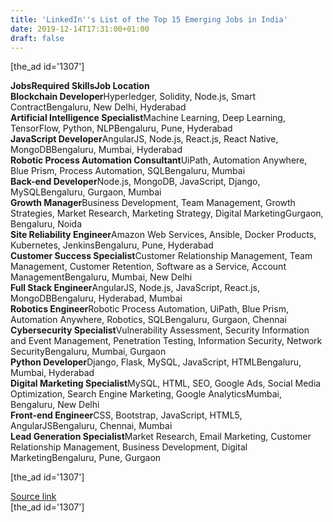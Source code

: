 ```yaml
---
title: 'LinkedIn''s List of the Top 15 Emerging Jobs in India'
date: 2019-12-14T17:31:00+01:00
draft: false
---
```


\[the\_ad id='1307'\]  
  

**Jobs****Required Skills****Job Location**  
**Blockchain Developer**Hyperledger, Solidity, Node.js, Smart ContractBengaluru, New Delhi, Hyderabad  
**Artificial Intelligence Specialist**Machine Learning, Deep Learning, TensorFlow, Python, NLPBengaluru, Pune, Hyderabad  
**JavaScript Developer**AngularJS, Node.js, React.js, React Native, MongoDBBengaluru, Mumbai, Hyderabad  
**Robotic Process Automation Consultant**UiPath, Automation Anywhere, Blue Prism, Process Automation, SQLBengaluru, Mumbai  
**Back-end Developer**Node.js, MongoDB, JavaScript, Django, MySQLBengaluru, Gurgaon, Mumbai  
**Growth Manager**Business Development, Team Management, Growth Strategies, Market Research, Marketing Strategy, Digital MarketingGurgaon, Bengaluru, Noida  
**Site Reliability Engineer**Amazon Web Services, Ansible, Docker Products, Kubernetes, JenkinsBengaluru, Pune, Hyderabad  
**Customer Success Specialist**Customer Relationship Management, Team Management, Customer Retention, Software as a Service, Account ManagementBengaluru, Mumbai, New Delhi  
**Full Stack Engineer**AngularJS, Node.js, JavaScript, React.js, MongoDBBengaluru, Hyderabad, Mumbai  
**Robotics Engineer**Robotic Process Automation, UiPath, Blue Prism, Automation Anywhere, Robotics, SQLBengaluru, Gurgaon, Chennai  
**Cybersecurity Specialist**Vulnerability Assessment, Security Information and Event Management, Penetration Testing, Information Security, Network SecurityBengaluru, Mumbai, Gurgaon  
**Python Developer**Django, Flask, MySQL, JavaScript, HTMLBengaluru, Mumbai, Hyderabad  
**Digital Marketing Specialist**MySQL, HTML, SEO, Google Ads, Social Media Optimization, Search Engine Marketing, Google AnalyticsMumbai, Bengaluru, New Delhi  
**Front-end Engineer**CSS, Bootstrap, JavaScript, HTML5, AngularJSBengaluru, Chennai, Mumbai  
**Lead Generation Specialist**Market Research, Email Marketing, Customer Relationship Management, Business Development, Digital MarketingBengaluru, Pune, Gurgaon  

  
  
\[the\_ad id='1307'\]  
  
[Source link](https://beebom.com/blockchain-and-ai-top-linkedins-list-of-emerging-jobs-in-india/)  
\[the\_ad id='1307'\]